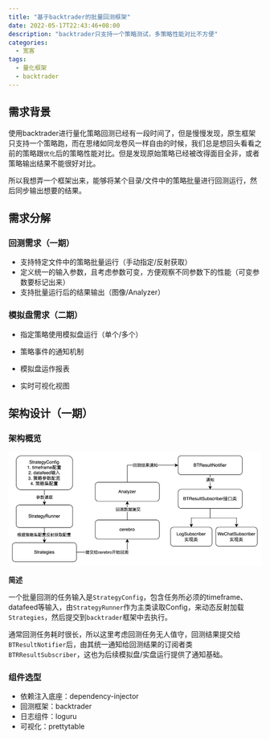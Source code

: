 ```yaml
---
title: "基于backtrader的批量回测框架"
date: 2022-05-17T22:43:46+08:00
description: "backtrader只支持一个策略测试，多策略性能对比不方便"
categories:
  - 宽客
tags:
  - 量化框架
  - backtrader
---
```


## 需求背景

使用backtrader进行量化策略回测已经有一段时间了，但是慢慢发现，原生框架只支持一个策略跑，而在思绪如同龙卷风一样自由的时候，我们总是想回头看看之前的策略跟`优化`后的策略性能对比。但是发现原始策略已经被改得面目全非，或者策略输出结果不能很好对比。

所以我想弄一个框架出来，能够将某个目录/文件中的策略批量进行回测运行，然后同步输出想要的结果。

## 需求分解

### 回测需求（一期）

* 支持特定文件中的策略批量运行（手动指定/反射获取）
* 定义统一的输入参数，且考虑参数可变，方便观察不同参数下的性能（可变参数要标记出来）
* 支持批量运行后的结果输出（图像/Analyzer）

### 模拟盘需求（二期）

* 指定策略使用模拟盘运行（单个/多个）

* 策略事件的通知机制
* 模拟盘运作报表
* 实时可视化视图

## 架构设计（一期）

### 架构概览

![架构图](architect.jpg)

**简述**

​		一个批量回测的任务输入是`StrategyConfig`，包含任务所必须的timeframe、datafeed等输入，由`StrategyRunner`作为主类读取Config，来动态反射加载`Strategies`，然后提交到`backtrader`框架中去执行。

​		通常回测任务耗时很长，所以这里考虑回测任务无人值守，回测结果提交给`BTResultNotifier`后，由其统一通知给回测结果的订阅者类`BTRResultSubscriber`，这也为后续模拟盘/实盘运行提供了通知基础。

### 组件选型

* 依赖注入底座：dependency-injector
* 回测框架：backtrader
* 日志组件：loguru
* 可视化：prettytable
